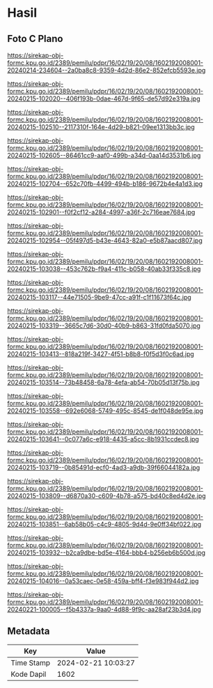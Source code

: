 # Hasil

## Foto C Plano

https://sirekap-obj-formc.kpu.go.id/2389/pemilu/pdpr/16/02/19/20/08/1602192008001-20240214-234604--2a0ba8c8-9359-4d2d-86e2-852efcb5593e.jpg

https://sirekap-obj-formc.kpu.go.id/2389/pemilu/pdpr/16/02/19/20/08/1602192008001-20240215-102020--406f193b-0dae-467d-9f65-de57d92e319a.jpg

https://sirekap-obj-formc.kpu.go.id/2389/pemilu/pdpr/16/02/19/20/08/1602192008001-20240215-102510--2117310f-164e-4d29-b821-09ee1313bb3c.jpg

https://sirekap-obj-formc.kpu.go.id/2389/pemilu/pdpr/16/02/19/20/08/1602192008001-20240215-102605--86461cc9-aaf0-499b-a34d-0aa14d3531b6.jpg

https://sirekap-obj-formc.kpu.go.id/2389/pemilu/pdpr/16/02/19/20/08/1602192008001-20240215-102704--652c70fb-4499-494b-b186-9672b4e4a1d3.jpg

https://sirekap-obj-formc.kpu.go.id/2389/pemilu/pdpr/16/02/19/20/08/1602192008001-20240215-102901--f0f2cf12-a284-4997-a36f-2c716eae7684.jpg

https://sirekap-obj-formc.kpu.go.id/2389/pemilu/pdpr/16/02/19/20/08/1602192008001-20240215-102954--05f497d5-b43e-4643-82a0-e5b87aacd807.jpg

https://sirekap-obj-formc.kpu.go.id/2389/pemilu/pdpr/16/02/19/20/08/1602192008001-20240215-103038--453c762b-f9a4-411c-b058-40ab33f335c8.jpg

https://sirekap-obj-formc.kpu.go.id/2389/pemilu/pdpr/16/02/19/20/08/1602192008001-20240215-103117--44e71505-9be9-47cc-a91f-c1f11673f64c.jpg

https://sirekap-obj-formc.kpu.go.id/2389/pemilu/pdpr/16/02/19/20/08/1602192008001-20240215-103319--3665c7d6-30d0-40b9-b863-31fd0fda5070.jpg

https://sirekap-obj-formc.kpu.go.id/2389/pemilu/pdpr/16/02/19/20/08/1602192008001-20240215-103413--818a219f-3427-4f51-b8b8-f0f5d3f0c6ad.jpg

https://sirekap-obj-formc.kpu.go.id/2389/pemilu/pdpr/16/02/19/20/08/1602192008001-20240215-103514--73b48458-6a78-4efa-ab54-70b05d13f75b.jpg

https://sirekap-obj-formc.kpu.go.id/2389/pemilu/pdpr/16/02/19/20/08/1602192008001-20240215-103558--692e6068-5749-495c-8545-de1f048de95e.jpg

https://sirekap-obj-formc.kpu.go.id/2389/pemilu/pdpr/16/02/19/20/08/1602192008001-20240215-103641--0c077a6c-e918-4435-a5cc-8b1931ccdec8.jpg

https://sirekap-obj-formc.kpu.go.id/2389/pemilu/pdpr/16/02/19/20/08/1602192008001-20240215-103719--0b85491d-ecf0-4ad3-a9db-39f66044182a.jpg

https://sirekap-obj-formc.kpu.go.id/2389/pemilu/pdpr/16/02/19/20/08/1602192008001-20240215-103809--d6870a30-c609-4b78-a575-bd40c8ed4d2e.jpg

https://sirekap-obj-formc.kpu.go.id/2389/pemilu/pdpr/16/02/19/20/08/1602192008001-20240215-103851--6ab58b05-c4c9-4805-9d4d-9e0ff34bf022.jpg

https://sirekap-obj-formc.kpu.go.id/2389/pemilu/pdpr/16/02/19/20/08/1602192008001-20240215-103932--b2ca9dbe-bd5e-4164-bbb4-b256eb6b500d.jpg

https://sirekap-obj-formc.kpu.go.id/2389/pemilu/pdpr/16/02/19/20/08/1602192008001-20240215-104016--0a53caec-0e58-459a-bff4-f3e983f944d2.jpg

https://sirekap-obj-formc.kpu.go.id/2389/pemilu/pdpr/16/02/19/20/08/1602192008001-20240221-100005--f5b4337a-9aa0-4d88-9f9c-aa28af23b3d4.jpg


## Metadata

| Key        | Value               |
| ---------- | ------------------- |
| Time Stamp | 2024-02-21 10:03:27 |
| Kode Dapil | 1602                |



